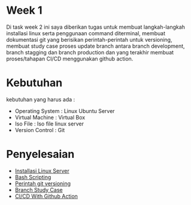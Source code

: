 # Week 1
Di task week 2 ini saya diberikan tugas untuk membuat langkah-langkah installasi linux serta penggunaan command diterminal, membuat dokumentasi git yang berisikan perintah-perintah untuk versioning, membuat study case proses update branch antara branch development, branch stagging dan branch production dan yang terakhir membuat proses/tahapan CI/CD menggunakan github action.

# Kebutuhan
kebutuhan yang harus ada :
- Operating System : Linux Ubuntu Server
- Virtual Machine : Virtual Box
- Iso File : Iso file linux server
- Version Control : Git

# Penyelesaian
- [Installasi Linux Server](Installasi-linux-server.md)
- [Bash Scripting](bash-scripting.md)
- [Perintah git versioning](perintah-git.md)
- [Branch Study Case](branch-study-case.md)
- [CI/CD With Github Action](github-actions.md)